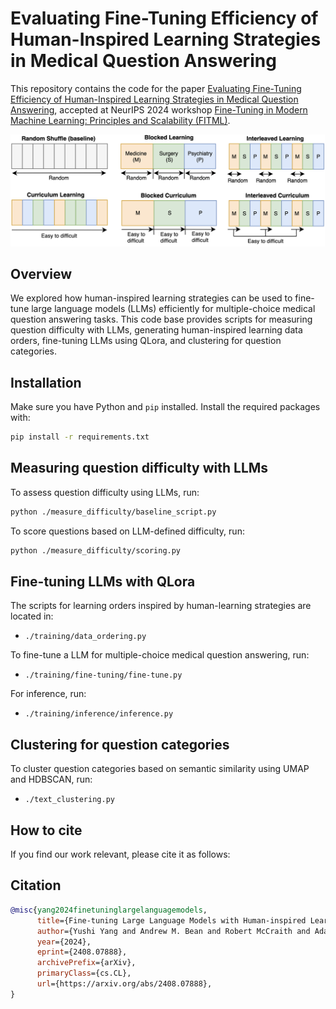 # Evaluating Fine-Tuning Efficiency of Human-Inspired Learning Strategies in Medical Question Answering

This repository contains the code for the paper [Evaluating Fine-Tuning Efficiency of Human-Inspired Learning Strategies in Medical Question Answering](https://arxiv.org/abs/2408.07888), accepted at NeurIPS 2024 workshop [Fine-Tuning in Modern Machine Learning: Principles and Scalability (FITML)](https://sites.google.com/view/neurips2024-ftw).

![Fine-tuning with human-inspired learning strategies](learning_orders.png)

## Overview

We explored how human-inspired learning strategies can be used to fine-tune large language models (LLMs) efficiently for multiple-choice medical question answering tasks. This code base provides scripts for measuring question difficulty with LLMs, generating human-inspired learning data orders, fine-tuning LLMs using QLora, and clustering for question categories.

## Installation

Make sure you have Python and `pip` installed. Install the required packages with:

```bash
pip install -r requirements.txt
```

## Measuring question difficulty with LLMs

To assess question difficulty using LLMs, run:
```bash
python ./measure_difficulty/baseline_script.py
```

To score questions based on LLM-defined difficulty, run:
```bash
python ./measure_difficulty/scoring.py
```

## Fine-tuning LLMs with QLora

The scripts for learning orders inspired by human-learning strategies are located in:
- `./training/data_ordering.py`

To fine-tune a LLM for multiple-choice medical question answering, run:
- `./training/fine-tuning/fine-tune.py`

For inference, run:
- `./training/inference/inference.py`

## Clustering for question categories

To cluster question categories based on semantic similarity using UMAP and HDBSCAN, run:
- `./text_clustering.py`

## How to cite

If you find our work relevant, please cite it as follows:

## Citation
```bibtex
@misc{yang2024finetuninglargelanguagemodels,
      title={Fine-tuning Large Language Models with Human-inspired Learning Strategies in Medical Question Answering}, 
      author={Yushi Yang and Andrew M. Bean and Robert McCraith and Adam Mahdi},
      year={2024},
      eprint={2408.07888},
      archivePrefix={arXiv},
      primaryClass={cs.CL},
      url={https://arxiv.org/abs/2408.07888}, 
}
```

